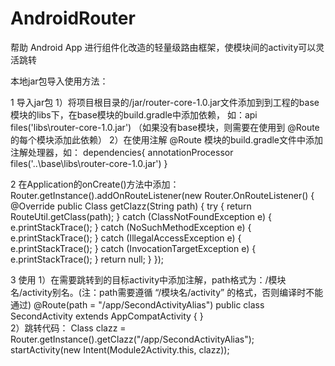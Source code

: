 # AndroidRouter
帮助 Android App 进行组件化改造的轻量级路由框架，使模块间的activity可以灵活跳转

本地jar包导入使用方法：

1 导入jar包
    1）将项目根目录的/jar/router-core-1.0.jar文件添加到到工程的base模块的libs下，在base模块的build.gradle中添加依赖，
            如：api files('libs\\router-core-1.0.jar')
            （如果没有base模块，则需要在使用到 @Route的每个模块添加此依赖）
    2）在使用注解 @Route 模块的build.gradle文件中添加注解处理器，如：
            dependencies{
                annotationProcessor files('..\\base\\libs\\router-core-1.0.jar')
            }
            
2 在Application的onCreate()方法中添加：
           Router.getInstance().addOnRouteListener(new Router.OnRouteListener() {
               @Override
               public Class getClazz(String path) {
                   try {
                       return RouteUtil.getClass(path);
                   } catch (ClassNotFoundException e) {
                       e.printStackTrace();
                   } catch (NoSuchMethodException e) {
                       e.printStackTrace();
                   } catch (IllegalAccessException e) {
                       e.printStackTrace();
                   } catch (InvocationTargetException e) {
                       e.printStackTrace();
                   }
                   return null;
               }
           });
           
3 使用
    1）在需要跳转到的目标activity中添加注解，path格式为：/模块名/activity别名。(注：path需要遵循 “/模块名/activity” 的格式，否则编译时不能通过)
            @Route(path = "/app/SecondActivityAlias")
            public class SecondActivity extends AppCompatActivity {
            }  
    2）跳转代码：
            Class clazz = Router.getInstance().getClazz("/app/SecondActivityAlias");
            startActivity(new Intent(Module2Activity.this, clazz));
        
    
    